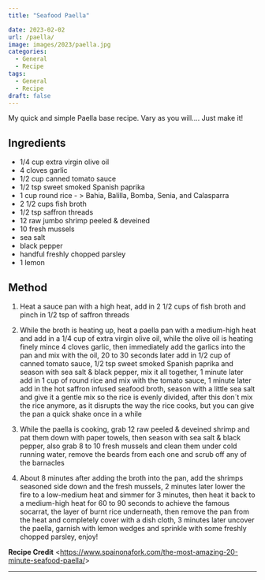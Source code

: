 ```yaml
---
title: "Seafood Paella"

date: 2023-02-02
url: /paella/
image: images/2023/paella.jpg
categories:
  - General
  - Recipe
tags:
  - General
  - Recipe
draft: false
---
```

My quick and simple Paella base recipe.  Vary as you will.... 
Just make it!

<!--more-->
## Ingredients

-   1/4 cup extra virgin olive oil
-   4 cloves garlic
-   1/2 cup canned tomato sauce
-   1/2 tsp sweet smoked Spanish paprika
-   1 cup round rice - > Bahia, Balilla, Bomba, Senia, and Calasparra
-   2 1/2 cups fish broth
-   1/2 tsp saffron threads
-   12 raw jumbo shrimp peeled & deveined
-   10 fresh mussels
-   sea salt
-   black pepper
-   handful freshly chopped parsley
-   1 lemon

## Method

1. Heat a sauce pan with a high heat, add in 2 1/2 cups of fish broth and pinch in 1/2 tsp of saffron threads

2.  While the broth is heating up, heat a paella pan with a medium-high heat and add in a 1/4 cup of extra virgin olive oil, while the olive oil is heating finely mince 4 cloves garlic, then immediately add the garlics into the pan and mix with the oil, 20 to 30 seconds later add in 1/2 cup of canned tomato sauce, 1/2 tsp sweet smoked Spanish paprika and season with sea salt & black pepper, mix it all together, 1 minute later add in 1 cup of round rice and mix with the tomato sauce, 1 minute later add in the hot saffron infused seafood broth, season with a little sea salt and give it a gentle mix so the rice is evenly divided, after this don´t mix the rice anymore, as it disrupts the way the rice cooks, but you can give the pan a quick shake once in a while

3.  While the paella is cooking, grab 12 raw peeled & deveined shrimp and pat them down with paper towels, then season with sea salt & black pepper, also grab 8 to 10 fresh mussels and clean them under cold running water, remove the beards from each one and scrub off any of the barnacles

4.  About 8 minutes after adding the broth into the pan, add the shrimps seasoned side down and the fresh mussels, 2 minutes later lower the fire to a low-medium heat and simmer for 3 minutes, then heat it back to a medium-high heat for 60 to 90 seconds to achieve the famous socarrat, the layer of burnt rice underneath, then remove the pan from the heat and completely cover with a dish cloth, 3 minutes later uncover the paella, garnish with lemon wedges and sprinkle with some freshly chopped parsley, enjoy!

**Recipe Credit** <<https://www.spainonafork.com/the-most-amazing-20-minute-seafood-paella/>\>



---
